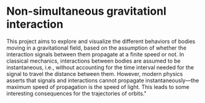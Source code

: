 # Non-simultaneous gravitationl interaction

This project aims to explore and visualize the different behaviors of bodies moving in a gravitational field, 
based on the assumption of whether the interaction signals between them propagate at a finite speed or not.
In classical mechanics, interactions between bodies are assumed to be instantaneous, i.e., without accounting 
for the time interval needed for the signal to travel the distance between them. However, modern physics asserts 
that signals and interactions cannot propagate instantaneously—the maximum speed of propagation is the speed of light. 
This leads to some interesting consequences for the trajectories of orbits."

